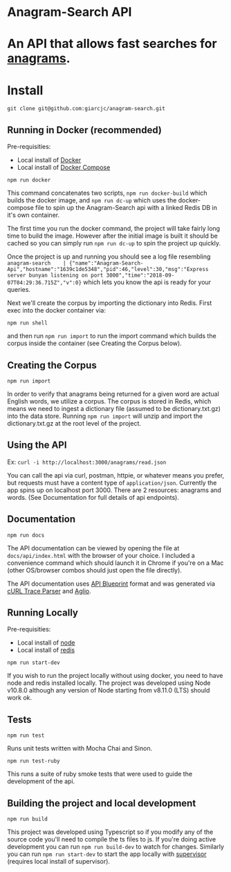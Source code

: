 Anagram-Search API
=========

# An API that allows fast searches for [anagrams](https://en.wikipedia.org/wiki/Anagram).

# Install

`git clone git@github.com:giarcjc/anagram-search.git`

## Running in Docker (recommended)

Pre-requisities:
  - Local install of [Docker](https://docs.docker.com/)
  - Local install of [Docker Compose](https://docs.docker.com/compose/install/)

`npm run docker`

This command concatenates two scripts, `npm run docker-build` which builds the docker image, and `npm run dc-up` which uses the docker-compose file to spin up the Anagram-Search api with a linked Redis DB in it's own container.

The first time you run the docker command, the project will take fairly long time to build the image.  However after the initial image is built it should be cached so you can simply run `npm run dc-up` to spin the project up quickly.

Once the project is up and running you should see a log file resembling `anagram-search    | {"name":"Anagram-Search-Api","hostname":"1639c1de5348","pid":46,"level":30,"msg":"Express server bunyan listening on port 3000","time":"2018-09-07T04:29:36.715Z","v":0}` which lets you know the api is ready for your queries.

Next we'll create the corpus by importing the dictionary into Redis.  First exec into the docker container via:

`npm run shell`

and then run `npm run import` to run the import command which builds the corpus inside the container (see Creating the Corpus below).

## Creating the Corpus

`npm run import`

In order to verify that anagrams being returned for a given word are actual English words, we utilize a corpus.  The corpus is stored in Redis, which means we need to ingest a dictionary file (assumed to be dictionary.txt.gz) into the data store. Running `npm run import` will unzip and import the dictionary.txt.gz at the root level of the project.


## Using the API

Ex: `curl -i http://localhost:3000/anagrams/read.json`

You can call the api via curl, postman, httpie, or whatever means you prefer, but requests must have a content type of `application/json`. Currently the app spins up on localhost port 3000.  There are 2 resources: anagrams and words. (See Documentation for full details of api endpoints).


## Documentation

`npm run docs`

The API documentation can be viewed by opening the file at `docs/api/index.html` with the browser of your choice.  I included a convenience command which should launch it in Chrome if you're on a Mac (other OS/browser combos should just open the file directly).

The API documentation uses [API Blueprint](https://apiblueprint.org/) format and was generated via [cURL Trace Parser](https://github.com/apiaryio/curl-trace-parser) and [Aglio](https://github.com/danielgtaylor/aglio).


## Running Locally

Pre-requisities:
 - Local install of [node](https://nodejs.org/en/download/)
 - Local install of [redis](https://redis.io/topics/quickstart)

`npm run start-dev`

If you wish to run the project locally without using docker, you need to have node and redis installed locally.  The project was developed using Node v10.8.0 although any version of Node starting from v8.11.0 (LTS) should work ok.


## Tests

`npm run test`

Runs unit tests written with Mocha Chai and Sinon.

`npm run test-ruby`

This runs a suite of ruby smoke tests that were used to guide the development of the api.


## Building the project and local development

`npm run build`

This project was developed using Typescript so if you modify any of the source code you'll need to compile the ts files to js.  If you're doing active development you can run `npm run build-dev` to watch for changes.  Similarly you can run `npm run start-dev` to start the app locally with [supervisor](https://github.com/petruisfan/node-supervisor) (requires local install of supervisor).



